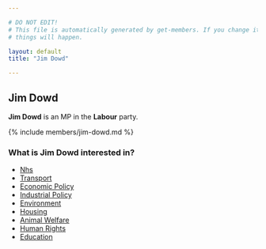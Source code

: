 ```yaml
---

# DO NOT EDIT!
# This file is automatically generated by get-members. If you change it, bad
# things will happen.

layout: default
title: "Jim Dowd"

---
```


## Jim Dowd

**Jim Dowd** is an MP in the **Labour** party.

{% include members/jim-dowd.md %}

### What is Jim Dowd interested in?


* [Nhs](/interests/nhs.html)
* [Transport](/interests/transport.html)
* [Economic Policy](/interests/economic-policy.html)
* [Industrial Policy](/interests/industrial-policy.html)
* [Environment](/interests/environment.html)
* [Housing](/interests/housing.html)
* [Animal Welfare](/interests/animal-welfare.html)
* [Human Rights](/interests/human-rights.html)
* [Education](/interests/education.html)
